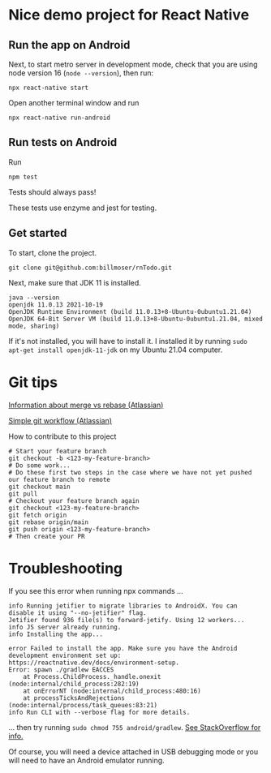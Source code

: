 # Nice demo project for React Native

## Run the app on Android

Next, to start metro server in development mode, check that you are using node version 16 (`node --version`), then run:

```
npx react-native start
```

Open another terminal window and run

```
npx react-native run-android
```

## Run tests on Android

Run

```
npm test
```

Tests should always pass!

These tests use enzyme and jest for testing.

## Get started

To start, clone the project.

```
git clone git@github.com:billmoser/rnTodo.git
```

Next, make sure that JDK 11 is installed.

```
java --version
openjdk 11.0.13 2021-10-19
OpenJDK Runtime Environment (build 11.0.13+8-Ubuntu-0ubuntu1.21.04)
OpenJDK 64-Bit Server VM (build 11.0.13+8-Ubuntu-0ubuntu1.21.04, mixed mode, sharing)
```

If it's not installed, you will have to install it. I installed it by running `sudo apt-get install openjdk-11-jdk` on my Ubuntu 21.04 computer.

# Git tips

[Information about merge vs rebase (Atlassian)](https://www.atlassian.com/git/tutorials/merging-vs-rebasing)

[Simple git workflow (Atlassian)](https://www.atlassian.com/git/articles/simple-git-workflow-is-simple)

How to contribute to this project

```
# Start your feature branch
git checkout -b <123-my-feature-branch>
# Do some work...
# Do these first two steps in the case where we have not yet pushed our feature branch to remote
git checkout main
git pull
# Checkout your feature branch again
git checkout <123-my-feature-branch>
git fetch origin
git rebase origin/main
git push origin <123-my-feature-branch>
# Then create your PR
```

# Troubleshooting

If you see this error when running npx commands ...

```
info Running jetifier to migrate libraries to AndroidX. You can disable it using "--no-jetifier" flag.
Jetifier found 936 file(s) to forward-jetify. Using 12 workers...
info JS server already running.
info Installing the app...

error Failed to install the app. Make sure you have the Android development environment set up: https://reactnative.dev/docs/environment-setup.
Error: spawn ./gradlew EACCES
    at Process.ChildProcess._handle.onexit (node:internal/child_process:282:19)
    at onErrorNT (node:internal/child_process:480:16)
    at processTicksAndRejections (node:internal/process/task_queues:83:21)
info Run CLI with --verbose flag for more details.
```

... then try running `sudo chmod 755 android/gradlew`. [See StackOverflow for info.](https://stackoverflow.com/questions/54541734/spawnsync-gradlew-eacces-error-when-running-react-native-project-on-emulator-u)

Of course, you will need a device attached in USB debugging mode or you will need to have an Android emulator running.


